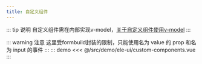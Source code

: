 ```yaml
---
title: 自定义组件
---
```


::: tip 说明 
自定义组件需在内部实现v-model，<a href="https://cn.vuejs.org/v2/guide/components-custom-events.html#%E8%87%AA%E5%AE%9A%E4%B9%89%E7%BB%84%E4%BB%B6%E7%9A%84-v-model" target="_blank">关于自定义组件使用v-model</a>
:::

::: warning 注意
这里受formbuild封装的限制，只能使用名为 value 的 prop 和名为 input 的事件
:::
::: demo
<<< @/src/demo/ele-ui/custom-components.vue
:::